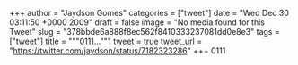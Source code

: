 
+++
author = "Jaydson Gomes"
categories = ["tweet"]
date = "Wed Dec 30 03:11:50 +0000 2009"
draft = false
image = "No media found for this Tweet"
slug = "378bbde6a888f8ec562f8410333237081dd0e8e3"
tags = ["tweet"]
title = """0111..."""
tweet = true
tweet_url = "https://twitter.com/jaydson/status/7182323286"
+++
0111
